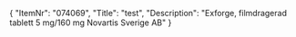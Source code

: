 {
  "ItemNr": "074069",
  "Title": "test",
  "Description": "Exforge, filmdragerad tablett 5 mg/160 mg Novartis Sverige AB"
}